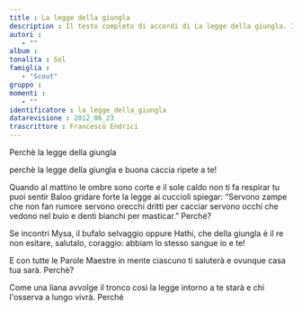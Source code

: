 ```yaml
--- 
title : La legge della giungla
description : Il testo completo di accordi di La legge della giungla. Inseriscila nel tuo canzoniere!
autori : 
   - ""
album : 
tonalita : Sol
famiglia : 
   - "Scout"
gruppo : 
momenti : 
   - ""
identificatore : la_legge_della_giungla
datarevisione : 2012_06_23
trascrittore : Francesco Endrici
--- 
```




Perchè la legge della giungla 


perchè la legge della giungla 
e buona caccia ripete a te!


Quando al mattino le ombre sono corte
e il sole caldo non ti fa respirar
tu puoi sentir Baloo gridare forte
la legge ai cuccioli spiegar:
“Servono zampe che non fan rumore
servono orecchi dritti per cacciar
servono occhi che vedono nel buio
e denti bianchi per masticar.” Perchè?


Se incontri Mysa, il bufalo selvaggio
oppure Hathi, che della giungla è il re
non esitare, salutalo, coraggio:
abbiam lo stesso sangue io e te!


E con tutte le Parole Maestre in mente
ciascuno ti saluterà
e ovunque casa tua sarà. Perchè?


Come una liana avvolge il tronco
così la legge intorno a te starà
e chi l'osserva a lungo vivrà. Perché


